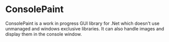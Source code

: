 # ConsolePaint
ConsolePaint is a work in progress GUI library for .Net which doesn't use unmanaged and windows exclusive libraries. It can also handle images and display them in the console window.
